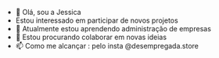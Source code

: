 - 👋 Olá, sou  a Jessica
- Estou interessado em participar de novos projetos
- 🌱 Atualmente estou aprendendo administração de empresas
- 💞️ Estou procurando colaborar em  novas ideias
- 📫 Como me alcançar : pelo insta @desempregada.store

<!---
PqpJesca/PqpJesca is a ✨ special ✨ repository because its `README.md` (this file) appears on your GitHub profile.
You can click the Preview link to take a look at your changes.
--->
